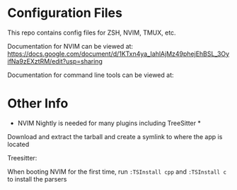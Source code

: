 # Configuration Files

This repo contains config files for ZSH, NVIM, TMUX, etc.


Documentation for NVIM can be viewed at:
https://docs.google.com/document/d/1KTxn4ya_IahlAjMz49phejEhBSL_3OyifNa9zEXztRM/edit?usp=sharing


Documentation for command line tools can be viewed at:


# Other Info

* NVIM Nightly is needed for many plugins including TreeSitter * 

Download and extract the tarball and create a symlink to where the app is located

Treesitter:

When booting NVIM for the first time, run ```:TSInstall cpp``` and ```:TSInstall c``` to install the parsers



